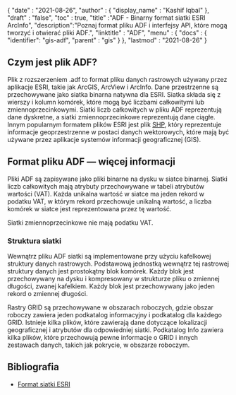 {
  "date" : "2021-08-26",
  "author" : {
    "display_name" : "Kashif Iqbal"
},
  "draft" : "false",
  "toc" : true,
  "title" :"ADF - Binarny format siatki ESRI ArcInfo",
  "description":"Poznaj format pliku ADF i interfejsy API, które mogą tworzyć i otwierać pliki ADF.",
  "linktitle" : "ADF",
  "menu" : {
    "docs" : {
      "identifier": "gis-adf",
      "parent" : "gis"
}
},
  "lastmod" : "2021-08-26"
}

## Czym jest plik ADF?

Plik z rozszerzeniem .adf to format pliku danych rastrowych używany przez aplikacje ESRI, takie jak ArcGIS, ArcView i ArcInfo. Dane przestrzenne są przechowywane jako siatka binarna natywna dla ESRI. Siatka składa się z wierszy i kolumn komórek, które mogą być liczbami całkowitymi lub zmiennoprzecinkowymi. Siatki liczb całkowitych w pliku ADF reprezentują dane dyskretne, a siatki zmiennoprzecinkowe reprezentują dane ciągłe. Innym popularnym formatem plików ESRI jest plik [SHP](/pl/gis/shp/), który reprezentuje informacje geoprzestrzenne w postaci danych wektorowych, które mają być używane przez aplikacje systemów informacji geograficznej (GIS).

## Format pliku ADF — więcej informacji

Pliki ADF są zapisywane jako pliki binarne na dysku w siatce binarnej. Siatki liczb całkowitych mają atrybuty przechowywane w tabeli atrybutów wartości (VAT). Każda unikalna wartość w siatce ma jeden rekord w podatku VAT, w którym rekord przechowuje unikalną wartość, a liczba komórek w siatce jest reprezentowana przez tę wartość.

Siatki zmiennoprzecinkowe nie mają podatku VAT.

### Struktura siatki

Wewnątrz pliku ADF siatki są implementowane przy użyciu kafelkowej struktury danych rastrowych. Podstawową jednostką wewnątrz tej rastrowej struktury danych jest prostokątny blok komórek. Każdy blok jest przechowywany na dysku i kompresowany w strukturze pliku o zmiennej długości, zwanej kafelkiem. Każdy blok jest przechowywany jako jeden rekord o zmiennej długości.

Rastry GRID są przechowywane w obszarach roboczych, gdzie obszar roboczy zawiera jeden podkatalog informacyjny i podkatalog dla każdego GRID. Istnieje kilka plików, które zawierają dane dotyczące lokalizacji geograficznej i atrybutów dla odpowiedniej siatki. Podkatalog Info zawiera kilka plików, które przechowują pewne informacje o GRID i innych zestawach danych, takich jak pokrycie, w obszarze roboczym.

## Bibliografia ##

* [Format siatki ESRI](https://desktop.arcgis.com/en/arcmap/latest/manage-data/raster-and-images/esri-grid-format.htm)


